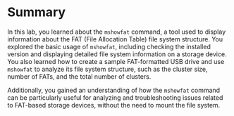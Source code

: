 # Summary

In this lab, you learned about the `mshowfat` command, a tool used to display information about the FAT (File Allocation Table) file system structure. You explored the basic usage of `mshowfat`, including checking the installed version and displaying detailed file system information on a storage device. You also learned how to create a sample FAT-formatted USB drive and use `mshowfat` to analyze its file system structure, such as the cluster size, number of FATs, and the total number of clusters.

Additionally, you gained an understanding of how the `mshowfat` command can be particularly useful for analyzing and troubleshooting issues related to FAT-based storage devices, without the need to mount the file system.
